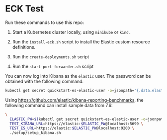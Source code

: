 # ECK Test

Run these commands to use this repo:

1. Start a Kubernetes cluster locally, using `minikube` or `kind`.

1. Run the `install-eck.sh` script to install the Elastic custom resource definitions.

1. Run the `create-deployments.sh` script

1. Run the `start-port-forwarder.sh` script

You can now log into Kibana as the `elastic` user. The password can be obtained with the following command:
```sh
kubectl get secret quickstart-es-elastic-user -o=jsonpath='{.data.elastic}' | base64 --decode; echo
```

Using https://github.com/elastic/kibana-reporting-benchmarks, the following command can install sample data from 7.6:
```sh
\
  ELASTIC_PW=$(kubectl get secret quickstart-es-elastic-user -o=jsonpath='{.data.elastic}' | base64 --decode; echo) \
  TEST_KIBANA_URL=https://elastic:$ELASTIC_PW@localhost:5699 \
  TEST_ES_URL=https://elastic:$ELASTIC_PW@localhost:9200 \
  ./setup/setup_kibana.sh
```
